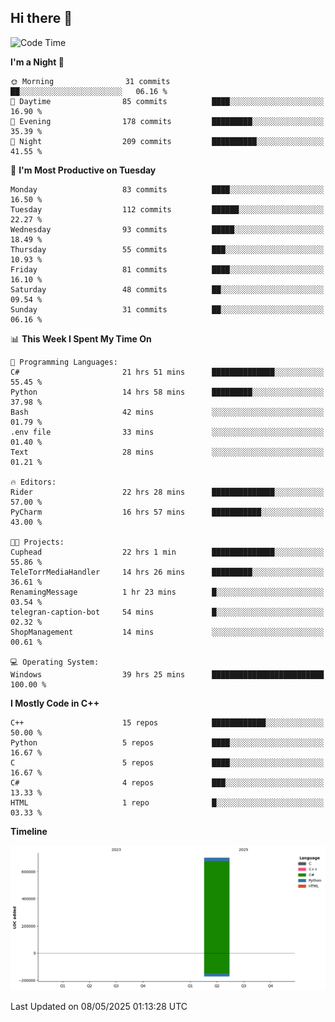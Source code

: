 ## Hi there 👋

<!--
**wxrstvrsn/wxrstvrsn** is a ✨ _special_ ✨ repository because its `README.md` (this file) appears on your GitHub profile.

Here are some ideas to get you started:

- 🔭 I’m currently working on ...
- 🌱 I’m currently learning ...
- 👯 I’m looking to collaborate on ...
- 🤔 I’m looking for help with ...
- 💬 Ask me about ...
- 📫 How to reach me: ...
- 😄 Pronouns: ...
- ⚡ Fun fact: ...
-->
<!--START_SECTION:waka-->
![Code Time](http://img.shields.io/badge/Code%20Time-103%20hrs%2012%20mins-blue)

**I'm a Night 🦉** 

```text
🌞 Morning                31 commits          ██░░░░░░░░░░░░░░░░░░░░░░░   06.16 % 
🌆 Daytime                85 commits          ████░░░░░░░░░░░░░░░░░░░░░   16.90 % 
🌃 Evening                178 commits         █████████░░░░░░░░░░░░░░░░   35.39 % 
🌙 Night                  209 commits         ██████████░░░░░░░░░░░░░░░   41.55 % 
```
📅 **I'm Most Productive on Tuesday** 

```text
Monday                   83 commits          ████░░░░░░░░░░░░░░░░░░░░░   16.50 % 
Tuesday                  112 commits         ██████░░░░░░░░░░░░░░░░░░░   22.27 % 
Wednesday                93 commits          █████░░░░░░░░░░░░░░░░░░░░   18.49 % 
Thursday                 55 commits          ███░░░░░░░░░░░░░░░░░░░░░░   10.93 % 
Friday                   81 commits          ████░░░░░░░░░░░░░░░░░░░░░   16.10 % 
Saturday                 48 commits          ██░░░░░░░░░░░░░░░░░░░░░░░   09.54 % 
Sunday                   31 commits          ██░░░░░░░░░░░░░░░░░░░░░░░   06.16 % 
```


📊 **This Week I Spent My Time On** 

```text
💬 Programming Languages: 
C#                       21 hrs 51 mins      ██████████████░░░░░░░░░░░   55.45 % 
Python                   14 hrs 58 mins      █████████░░░░░░░░░░░░░░░░   37.98 % 
Bash                     42 mins             ░░░░░░░░░░░░░░░░░░░░░░░░░   01.79 % 
.env file                33 mins             ░░░░░░░░░░░░░░░░░░░░░░░░░   01.40 % 
Text                     28 mins             ░░░░░░░░░░░░░░░░░░░░░░░░░   01.21 % 

🔥 Editors: 
Rider                    22 hrs 28 mins      ██████████████░░░░░░░░░░░   57.00 % 
PyCharm                  16 hrs 57 mins      ███████████░░░░░░░░░░░░░░   43.00 % 

🐱‍💻 Projects: 
Cuphead                  22 hrs 1 min        ██████████████░░░░░░░░░░░   55.86 % 
TeleTorrMediaHandler     14 hrs 26 mins      █████████░░░░░░░░░░░░░░░░   36.61 % 
RenamingMessage          1 hr 23 mins        █░░░░░░░░░░░░░░░░░░░░░░░░   03.54 % 
telegran-caption-bot     54 mins             █░░░░░░░░░░░░░░░░░░░░░░░░   02.32 % 
ShopManagement           14 mins             ░░░░░░░░░░░░░░░░░░░░░░░░░   00.61 % 

💻 Operating System: 
Windows                  39 hrs 25 mins      █████████████████████████   100.00 % 
```

**I Mostly Code in C++** 

```text
C++                      15 repos            ████████████░░░░░░░░░░░░░   50.00 % 
Python                   5 repos             ████░░░░░░░░░░░░░░░░░░░░░   16.67 % 
C                        5 repos             ████░░░░░░░░░░░░░░░░░░░░░   16.67 % 
C#                       4 repos             ███░░░░░░░░░░░░░░░░░░░░░░   13.33 % 
HTML                     1 repo              █░░░░░░░░░░░░░░░░░░░░░░░░   03.33 % 
```



**Timeline**

![Lines of Code chart](https://raw.githubusercontent.com/wxrstvrsn/wxrstvrsn/main/assets/bar_graph.png)


 Last Updated on 08/05/2025 01:13:28 UTC
<!--END_SECTION:waka-->
